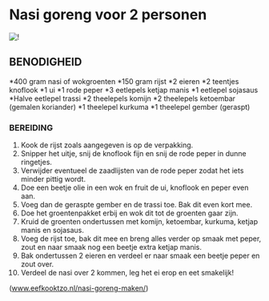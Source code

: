 # Nasi goreng voor 2 personen

![!](https://www.google.com/imgres?imgurl=https%3A%2F%2Fwww.mindyourfeed.nl%2Fwp-content%2Fuploads%2F2020%2F08%2Fnasi-goreng-2-2.jpg&imgrefurl=https%3A%2F%2Fwww.mindyourfeed.nl%2Frecepten%2Fdiner%2Findonesische-nasi-goreng%2F&tbnid=YJ0s6MdztDU-MM&vet=12ahUKEwjVra-mm8n6AhVQNuwKHdhdCbQQMygAegUIARDpAQ..i&docid=P0xJPdvic5zfDM&w=690&h=460&q=nasi%20goreng&ved=2ahUKEwjVra-mm8n6AhVQNuwKHdhdCbQQMygAegUIARDpAQ)

## BENODIGHEID

*400 gram nasi of wokgroenten
*150 gram rijst
*2 eieren
*2 teentjes knoflook
*1 ui
*1 rode peper
*3 eetlepels ketjap manis
*1 eetlepel sojasaus
*Halve eetlepel trassi
*2 theelepels komijn
*2 theelepels ketoembar (gemalen koriander)
*1 theelepel kurkuma
*1 theelepel gember (geraspt)

### BEREIDING

1. Kook de rijst zoals aangegeven is op de verpakking.
2. Snipper het uitje, snij de knoflook fijn en snij de rode peper in dunne ringetjes.
3. Verwijder eventueel de zaadlijsten van de rode peper zodat het iets minder pittig wordt.
4. Doe een beetje olie in een wok en fruit de ui, knoflook en peper even aan.
5. Voeg dan de geraspte gember en de trassi toe. Bak dit even kort mee.
6. Doe het groentenpakket erbij en wok dit tot de groenten gaar zijn.
7. Kruid de groenten ondertussen met komijn, ketoembar, kurkuma, ketjap manis en sojasaus.
8. Voeg de rijst toe, bak dit mee en breng alles verder op smaak met peper, zout en naar smaak nog een beetje extra ketjap manis.
9. Bak ondertussen 2 eieren en verdeel er naar smaak een beetje peper en zout over.
10. Verdeel de nasi over 2 kommen, leg het ei erop en eet smakelijk!

(www.eefkooktzo.nl/nasi-goreng-maken/)
